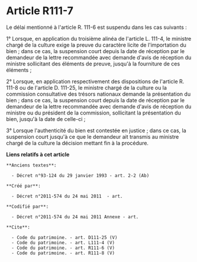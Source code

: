 # Article R111-7

Le délai mentionné à l'article R. 111-6 est suspendu dans les cas suivants : 

1° Lorsque, en application du troisième alinéa de l'article L. 111-4, le ministre chargé de la culture exige la preuve du
caractère licite de l'importation du bien ; dans ce cas, la suspension court depuis la date de réception par le demandeur de
la lettre recommandée avec demande d'avis de réception du ministre sollicitant des éléments de preuve, jusqu'à la fourniture
de ces éléments ; 

2° Lorsque, en application respectivement des dispositions de l'article R. 111-8 ou de l'article D. 111-25, le ministre
chargé de la culture ou la commission consultative des trésors nationaux demande la présentation du bien ; dans ce cas, la
suspension court depuis la date de réception par le demandeur de la lettre recommandée avec demande d'avis de réception du
ministre ou du président de la commission, sollicitant la présentation du bien, jusqu'à la date de celle-ci ; 

3° Lorsque l'authenticité du bien est contestée en justice ; dans ce cas, la suspension court jusqu'à ce que le demandeur ait
transmis au ministre chargé de la culture la décision mettant fin à la procédure.

**Liens relatifs à cet article**

	**Anciens textes**:

	  - Décret n°93-124 du 29 janvier 1993 - art. 2-2 (Ab)

	**Créé par**:

	  - Décret n°2011-574 du 24 mai 2011  - art.

	**Codifié par**:

	  - Décret n°2011-574 du 24 mai 2011 Annexe - art.

	**Cite**:

	  - Code du patrimoine. - art. D111-25 (V)
	  - Code du patrimoine. - art. L111-4 (V)
	  - Code du patrimoine. - art. R111-6 (V)
	  - Code du patrimoine. - art. R111-8 (V)
